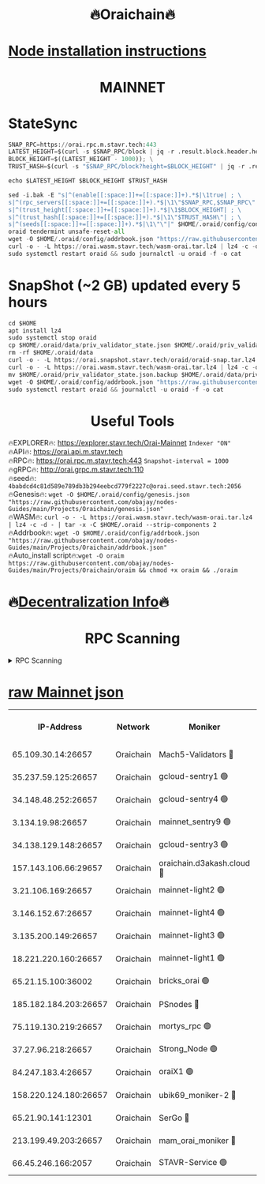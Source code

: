 <h1 align="center"> 🔥Oraichain🔥</h1>

[Node installation instructions](https://github.com/obajay/nodes-Guides/tree/main/Projects/Oraichain)
=
<h1 align="center"> MAINNET</h1>

# StateSync
```python
SNAP_RPC=https://orai.rpc.m.stavr.tech:443
LATEST_HEIGHT=$(curl -s $SNAP_RPC/block | jq -r .result.block.header.height); \
BLOCK_HEIGHT=$((LATEST_HEIGHT - 1000)); \
TRUST_HASH=$(curl -s "$SNAP_RPC/block?height=$BLOCK_HEIGHT" | jq -r .result.block_id.hash)

echo $LATEST_HEIGHT $BLOCK_HEIGHT $TRUST_HASH

sed -i.bak -E "s|^(enable[[:space:]]+=[[:space:]]+).*$|\1true| ; \
s|^(rpc_servers[[:space:]]+=[[:space:]]+).*$|\1\"$SNAP_RPC,$SNAP_RPC\"| ; \
s|^(trust_height[[:space:]]+=[[:space:]]+).*$|\1$BLOCK_HEIGHT| ; \
s|^(trust_hash[[:space:]]+=[[:space:]]+).*$|\1\"$TRUST_HASH\"| ; \
s|^(seeds[[:space:]]+=[[:space:]]+).*$|\1\"\"|" $HOME/.oraid/config/config.toml
oraid tendermint unsafe-reset-all
wget -O $HOME/.oraid/config/addrbook.json "https://raw.githubusercontent.com/obajay/nodes-Guides/main/Projects/Oraichain/addrbook.json"
curl -o - -L https://orai.wasm.stavr.tech/wasm-orai.tar.lz4 | lz4 -c -d - | tar -x -C $HOME/.oraid --strip-components 2
sudo systemctl restart oraid && sudo journalctl -u oraid -f -o cat
```
# SnapShot (~2 GB) updated every 5 hours
```python
cd $HOME
apt install lz4
sudo systemctl stop oraid
cp $HOME/.oraid/data/priv_validator_state.json $HOME/.oraid/priv_validator_state.json.backup
rm -rf $HOME/.oraid/data
curl -o - -L https://orai.snapshot.stavr.tech/oraid/oraid-snap.tar.lz4 | lz4 -c -d - | tar -x -C $HOME/.oraid --strip-components 2
curl -o - -L https://orai.wasm.stavr.tech/wasm-orai.tar.lz4 | lz4 -c -d - | tar -x -C $HOME/.oraid --strip-components 2
mv $HOME/.oraid/priv_validator_state.json.backup $HOME/.oraid/data/priv_validator_state.json
wget -O $HOME/.oraid/config/addrbook.json "https://raw.githubusercontent.com/obajay/nodes-Guides/main/Projects/Oraichain/addrbook.json"
sudo systemctl restart oraid && journalctl -u oraid -f -o cat
```

 <h1 align="center"> Useful Tools</h1>

🔥EXPLORER🔥:     https://explorer.stavr.tech/Orai-Mainnet        `Indexer "ON"` \
🔥API🔥:          https://orai.api.m.stavr.tech \
🔥RPC🔥:          https://orai.rpc.m.stavr.tech:443              `Snapshot-interval = 1000` \
🔥gRPC🔥:         http://orai.grpc.m.stavr.tech:110 \
🔥seed🔥:      `4babdcd4c81d589e789db3b294eebcd779f2227c@orai.seed.stavr.tech:2056` \
🔥Genesis🔥:   `wget -O $HOME/.oraid/config/genesis.json "https://raw.githubusercontent.com/obajay/nodes-Guides/main/Projects/Oraichain/genesis.json"` \
🔥WASM🔥:      `curl -o - -L https://orai.wasm.stavr.tech/wasm-orai.tar.lz4 | lz4 -c -d - | tar -x -C $HOME/.oraid --strip-components 2` \
🔥Addrbook🔥:  `wget -O $HOME/.oraid/config/addrbook.json "https://raw.githubusercontent.com/obajay/nodes-Guides/main/Projects/Oraichain/addrbook.json"` \
🔥Auto_install script🔥:`wget -O oraim https://raw.githubusercontent.com/obajay/nodes-Guides/main/Projects/Oraichain/oraim && chmod +x oraim && ./oraim`

🔥[Decentralization Info](https://github.com/obajay/StateSync-snapshots/tree/main/Projects/Oraichain/Decentralization)🔥
=
<h1 align="center"> RPC Scanning</h1>

<details>
<summary>RPC Scanning</summary>

<h2 align="center"> We scan nodes in real time every 4 hours. And we provide the final result of RPC endpoints.
We cannot influence the operation of these nodes in any way. </h2>


```python
If Voting Power is higher than 0 --> then the Node is a validator of the network and may be subject to attack and be a potential threat to the chain.
```
```python
We marked such validators with a red symbol
```

</details>

[raw Mainnet json](https://rpc-check.oraim.stavr.tech/oraim/rpc-oraim-result.json)
=


<table><tr><th>IP-Address</th><th>Network</th><th>Moniker</th><th>Latest Block Height</th><th>Earliest Block Height</th><th>Catching Up</th><th>Tx Index</th><th>Voting Power</th><th>Scan Time</th></tr><tr><td>65.109.30.14:26657</td><td>Oraichain</td><td>Mach5-Validators 🔴</td><td>16338119</td><td>0</td><td>False</td><td>off</td><td>212</td><td>2024-03-16T15:53:54.036962659UTC</td></tr><tr><td>35.237.59.125:26657</td><td>Oraichain</td><td>gcloud-sentry1 🟢</td><td>16338065</td><td>1</td><td>False</td><td>on</td><td>0</td><td>2024-03-16T15:52:47.446349963UTC</td></tr><tr><td>34.148.48.252:26657</td><td>Oraichain</td><td>gcloud-sentry4 🟢</td><td>16338074</td><td>1</td><td>False</td><td>on</td><td>0</td><td>2024-03-16T15:52:58.748688408UTC</td></tr><tr><td>3.134.19.98:26657</td><td>Oraichain</td><td>mainnet_sentry9 🟢</td><td>16338091</td><td>1</td><td>False</td><td>on</td><td>0</td><td>2024-03-16T15:53:21.436247709UTC</td></tr><tr><td>34.138.129.148:26657</td><td>Oraichain</td><td>gcloud-sentry3 🟢</td><td>16338102</td><td>1</td><td>False</td><td>on</td><td>0</td><td>2024-03-16T15:53:38.450252288UTC</td></tr><tr><td>157.143.106.66:29657</td><td>Oraichain</td><td>oraichain.d3akash.cloud 🔴</td><td>16338080</td><td>15047495</td><td>False</td><td>on</td><td>177</td><td>2024-03-16T15:53:05.512301342UTC</td></tr><tr><td>3.21.106.169:26657</td><td>Oraichain</td><td>mainnet-light2 🟢</td><td>16338084</td><td>15275144</td><td>False</td><td>on</td><td>0</td><td>2024-03-16T15:53:14.305455844UTC</td></tr><tr><td>3.146.152.67:26657</td><td>Oraichain</td><td>mainnet-light4 🟢</td><td>16338093</td><td>15275144</td><td>False</td><td>on</td><td>0</td><td>2024-03-16T15:53:24.208633886UTC</td></tr><tr><td>3.135.200.149:26657</td><td>Oraichain</td><td>mainnet-light3 🟢</td><td>16338097</td><td>15275144</td><td>False</td><td>on</td><td>0</td><td>2024-03-16T15:53:28.956589025UTC</td></tr><tr><td>18.221.220.160:26657</td><td>Oraichain</td><td>mainnet-light1 🟢</td><td>16338101</td><td>15643601</td><td>False</td><td>on</td><td>0</td><td>2024-03-16T15:53:33.690543019UTC</td></tr><tr><td>65.21.15.100:36002</td><td>Oraichain</td><td>bricks_orai 🟢</td><td>16338123</td><td>15848470</td><td>False</td><td>on</td><td>0</td><td>2024-03-16T15:53:58.413409922UTC</td></tr><tr><td>185.182.184.203:26657</td><td>Oraichain</td><td>PSnodes 🔴</td><td>16338072</td><td>15946937</td><td>False</td><td>off</td><td>27</td><td>2024-03-16T15:52:56.084940250UTC</td></tr><tr><td>75.119.130.219:26657</td><td>Oraichain</td><td>mortys_rpc 🟢</td><td>16338115</td><td>15960001</td><td>False</td><td>on</td><td>0</td><td>2024-03-16T15:53:49.390677939UTC</td></tr><tr><td>37.27.96.218:26657</td><td>Oraichain</td><td>Strong_Node 🟢</td><td>16338127</td><td>16086201</td><td>False</td><td>on</td><td>0</td><td>2024-03-16T15:54:02.878843754UTC</td></tr><tr><td>84.247.183.4:26657</td><td>Oraichain</td><td>oraiX1 🟢</td><td>16338127</td><td>16177601</td><td>False</td><td>on</td><td>0</td><td>2024-03-16T15:54:03.230971506UTC</td></tr><tr><td>158.220.124.180:26657</td><td>Oraichain</td><td>ubik69_moniker-2 🔴</td><td>16338075</td><td>16229001</td><td>False</td><td>on</td><td>1834</td><td>2024-03-16T15:52:59.064720202UTC</td></tr><tr><td>65.21.90.141:12301</td><td>Oraichain</td><td>SerGo 🔴</td><td>16338108</td><td>16238108</td><td>False</td><td>off</td><td>1</td><td>2024-03-16T15:53:40.853537965UTC</td></tr><tr><td>213.199.49.203:26657</td><td>Oraichain</td><td>mam_orai_moniker 🔴</td><td>16338085</td><td>16268001</td><td>False</td><td>on</td><td>5</td><td>2024-03-16T15:53:14.621637278UTC</td></tr><tr><td>66.45.246.166:2057</td><td>Oraichain</td><td>STAVR-Service 🟢</td><td>16336010</td><td>16329101</td><td>False</td><td>on</td><td>0</td><td>2024-03-16T15:53:46.931762053UTC</td></tr></table>
